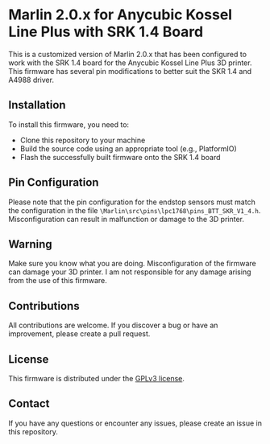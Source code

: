 # Marlin 2.0.x for Anycubic Kossel Line Plus with SRK 1.4 Board

This is a customized version of Marlin 2.0.x that has been configured to work with the SRK 1.4 board for the Anycubic Kossel Line Plus 3D printer. This firmware has several pin modifications to better suit the SKR 1.4 and A4988 driver. 

## Installation

To install this firmware, you need to:
- Clone this repository to your machine
- Build the source code using an appropriate tool (e.g., PlatformIO)
- Flash the successfully built firmware onto the SRK 1.4 board

## Pin Configuration

Please note that the pin configuration for the endstop sensors must match the configuration in the file `\Marlin\src\pins\lpc1768\pins_BTT_SKR_V1_4.h`. Misconfiguration can result in malfunction or damage to the 3D printer.

## Warning

Make sure you know what you are doing. Misconfiguration of the firmware can damage your 3D printer. I am not responsible for any damage arising from the use of this firmware.

## Contributions

All contributions are welcome. If you discover a bug or have an improvement, please create a pull request.

## License

This firmware is distributed under the [GPLv3 license](https://www.gnu.org/licenses/gpl-3.0.en.html).

## Contact

If you have any questions or encounter any issues, please create an issue in this repository.
